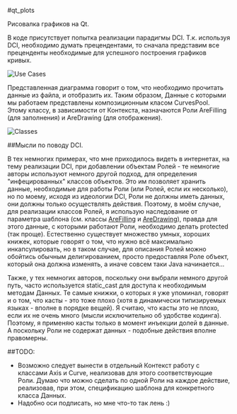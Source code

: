#qt_plots

Рисовалка графиков на Qt.

В коде присутствует попытка реализации парадигмы DCI. Т.к. используя DCI, необходимо думать прецендентами, то сначала представим все преценденты необходимые для успешного построения графиков кривых.

![Use Cases](/blob/master/docs/use_cases.png)

Представленная диаграмма говорит о том, что необходимо прочитать данные из файла, и отобразить их. Таким образом, Данные с которыми мы работаем представлены композиционным класом CurvesPool. Этому классу, в зависимости от Контекста, назначаются Роли AreFilling (для заполнения) и AreDrawing (для отображения).

![Classes](/blob/master/docs/classes.png)

##Мысли по поводу DCI.

В тех немногих примерах, что мне приходилось видеть в интернетах, на тему реализации DCI, при добавлении объектам Ролей - те немногие авторы используют немного другой подход, для определения "инфецированных" классов объектов. Это им позволяет хранить данные, необходимые для работы Роли (или Ролей, если их несколько), но по моему, исходя из идеологии DCI, Роли не должны иметь данных, они должны только осуществлять действия. Поэтому, в моём случае, для реализации классов Ролей, я использую наследование от параметра шаблона (см. классы [AreFilling](/blob/master/arefilling.h) и [AreDrawing](/blob/master/aredrawing.h)), правда для этого данные, с которыми работают Роли, необходимо делать protected (так проще). Естественно существует множество умных, хороших книжек, которые говорят о том, что нужно всё максимально инкапсулировать, но в таком случае, для описания Ролей можно обойтись обычным делигированием, просто предоставляя Роле объект, который она должна изменять, а иначе совсем таки Java начинается...

Также, у тех немногих авторов, поскольку они выбрали немного другой путь, часто используется static_cast для доступа к необходимым методам Данных. Те самые книжки, о которых я уже упоминал, говорят и о том, что касты - это тоже плохо (хотя в динамически типизируемых языках - вполне в порядке вещей). Я считаю, что касты это не плохо, если их не очень много (мысли исключительно об удобстве кодинга). Поэтому, я применяю касты только в момент инъекции долей в данные. А поскольку Роли не содержат данных - подобные действия вполне правомерны.

##TODO:

- Возможно следует вынести в отдельный Контекст работу с классами Axis и Curve, неализовав для этого соответствующие Роли. Думаю что можно сделать по одной Роли на каждое действие, реализовав, при этом, спецификацию шаблона для конкретного класса Данных.
- Надобно оси подписать, но мне что-то так лень :)
